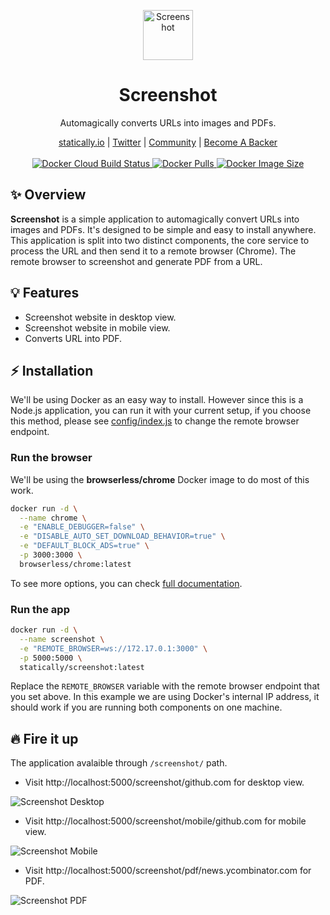 <p align="center">
  <a href="https://statically.io/screenshot/">
    <img src="https://cdn.statically.io/img/statically.io/images/branding/statically-mark.svg" alt="Screenshot" height="80"/>
  </a>
</p>

<h1 align="center">Screenshot</h1>

<p align="center">Automagically converts URLs into images and PDFs.</p>

<p align="center">
  <a href="https://statically.io">statically.io</a> |
  <a href="https://twitter.com/staticallyio">Twitter</a> |
  <a href="https://statically.discourse.group">Community</a> |
  <a href="https://www.patreon.com/fransallen">Become A Backer</a>
  <br /><br />
	<a href="https://hub.docker.com/r/statically/screenshot">
    <img src="https://img.shields.io/docker/cloud/build/statically/screenshot" alt="Docker Cloud Build Status" />
  </a>
  <a href="https://hub.docker.com/r/statically/screenshot">
    <img src="https://img.shields.io/docker/pulls/statically/screenshot?color=success" alt="Docker Pulls" />
  </a>
  <a href="https://hub.docker.com/r/statically/screenshot">
    <img src="https://img.shields.io/docker/image-size/statically/screenshot/latest?color=success" alt="Docker Image Size" />
  </a>
</p>

## :sparkles: Overview

**Screenshot** is a simple application to automagically convert URLs into images and PDFs. It's designed to be simple and easy to install anywhere. This application is split into two distinct components, the core service to process the URL and then send it to a remote browser (Chrome). The remote browser to screenshot and generate PDF from a URL.

## :bulb: Features

- Screenshot website in desktop view.
- Screenshot website in mobile view.
- Converts URL into PDF.

## :zap: Installation

We'll be using Docker as an easy way to install. However since this is a Node.js application, you can run it with your current setup, if you choose this method, please see [config/index.js](config/index.js) to change the remote browser endpoint.

### Run the browser

We'll be using the **browserless/chrome** Docker image to do most of this work.

```bash
docker run -d \
  --name chrome \
  -e "ENABLE_DEBUGGER=false" \
  -e "DISABLE_AUTO_SET_DOWNLOAD_BEHAVIOR=true" \
  -e "DEFAULT_BLOCK_ADS=true" \
  -p 3000:3000 \
  browserless/chrome:latest
```

To see more options, you can check [full documentation](https://docs.browserless.io/docs/docker.html).

### Run the app

```bash
docker run -d \
  --name screenshot \
  -e "REMOTE_BROWSER=ws://172.17.0.1:3000" \
  -p 5000:5000 \
  statically/screenshot:latest
```

Replace the `REMOTE_BROWSER` variable with the remote browser endpoint that you set above. In this example we are using Docker's internal IP address, it should work if you are running both components on one machine.

## :fire: Fire it up

The application avalaible through `/screenshot/` path.

- Visit http://localhost:5000/screenshot/github.com for desktop view.

![Screenshot Desktop](https://cdn.statically.io/gh/staticallyio/screenshot/master/public/screenshot-desktop.png)

- Visit http://localhost:5000/screenshot/mobile/github.com for mobile view.

![Screenshot Mobile](https://cdn.statically.io/gh/staticallyio/screenshot/master/public/screenshot-mobile.png)

- Visit http://localhost:5000/screenshot/pdf/news.ycombinator.com for PDF.

![Screenshot PDF](https://cdn.statically.io/gh/staticallyio/screenshot/master/public/screenshot-pdf.png)